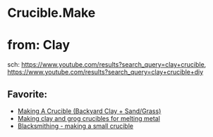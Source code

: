 # Crucible.Make
# from: Clay
sch: https://www.youtube.com/results?search_query=clay+crucible, https://www.youtube.com/results?search_query=clay+crucible+diy

## Favorite:
- [Making A Crucible (Backyard Clay + Sand/Grass)](https://youtu.be/Udddcy81590)
- [Making clay and grog crucibles for melting metal](https://youtu.be/s6ZmDY5Vma8)
- [Blacksmithing - making a small crucible](https://youtu.be/lXvPPUps0I4)
